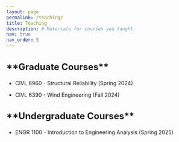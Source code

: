 ```yaml
---
layout: page
permalink: /teaching/
title: Teaching
description: # Materials for courses you taught.
nav: true
nav_order: 5
---
```


<h2 style="font-size: 24px;">**Graduate Courses**</h2>

- CIVL 6960 - Structural Reliability (Spring 2024)
  

- CIVL 6390 - Wind Engineering (Fall 2024)

  
  
<h2 style="font-size: 24px;">**Undergraduate Courses**</h2>

- ENGR 1100 - Introduction to Engineering Analysis (Spring 2025)

<!-- For now, this page is assumed to be a static description of your courses. You can convert it to a collection similar to `_projects/` so that you can have a dedicated page for each course.

Organize your courses by years, topics, or universities, however you like! -->
